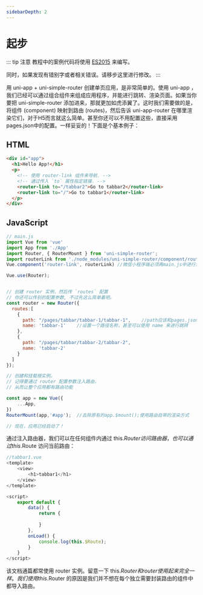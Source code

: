 ```yaml
---
sidebarDepth: 2
---
```


# 起步

::: tip 注意
教程中的案例代码将使用 [ES2015](https://github.com/lukehoban/es6features) 来编写。<br/>

同时，如果发现有错别字或者相关错误。请移步这里进行修改。
:::

用 uni-app + uni-simple-router 创建单页应用，是非常简单的。使用 uni-app ，我们已经可以通过组合组件来组成应用程序，并能进行跳转、渲染页面。如果当你要把 uni-simple-router 添加进来，那就更加如虎添翼了。这时我们需要做的是，将组件 (component) 映射到路由 (routes)，然后告诉 uni-app-router 在哪里渲染它们，对于H5而言就这么简单。甚至你还可以不用配置这些，直接采用pages.json中的配置。一样妥妥的！下面是个基本例子：

## HTML

``` html
<div id="app">
  <h1>Hello App!</h1>
  <p>
    <!-- 使用 router-link 组件来导航. -->
    <!-- 通过传入 `to` 属性指定链接. -->
    <router-link to="/tabbar2">Go to tabbar2</router-link>
    <router-link to="/">Go to tabbar1</router-link>
  </p>
</div>
```


## JavaScript

```js
// main.js
import Vue from 'vue'
import App from './App'
import Router, { RouterMount } from 'uni-simple-router';
import routerLink from './node_modules/uni-simple-router/component/router-link.vue'   
Vue.component('router-link', routerLink) //微信小程序端必须再main.js中进行注册组件

Vue.use(Router);


// 创建 router 实例，然后传 `routes` 配置
// 你还可以传别的配置参数, 不过先这么简单着吧。
const router = new Router({
  routes:[
    {
      path: "/pages/tabbar/tabbar-1/tabbar-1",    //path应该和pages.json中的路径匹配
      name: 'tabbar-1'    //设置一个路径名称，甚至可以使用 name 来进行跳转
    },
    {
      path: "/pages/tabbar/tabbar-2/tabbar-2",
      name: 'tabbar-2'
    }
  ]
});

// 创建和挂载根实例。
// 记得要通过 router 配置参数注入路由，
// 从而让整个应用都有路由功能

const app = new Vue({
    ...App,
})
RouterMount(app,'#app');  //去除原有的app.$mount();使用路由自带的渲染方式

// 现在，应用已经启动了！
```

通过注入路由器，我们可以在任何组件内通过 this.$Router 访问路由器，也可以通过 this.$Route 访问当前路由：

```js
//tabbar1.vue
<template>
	<view>
		<h1>tabbar1</h1>
	</view>
</template>

<script>
	export default {
		data() {
			return {
				
			}
		},
		onLoad() {
			console.log(this.$Route);
		}
	}
</script>
```

该文档通篇都常使用 router 实例。留意一下 this.$Router 和 router 使用起来完全一样。我们使用 this.$Router 的原因是我们并不想在每个独立需要封装路由的组件中都导入路由。